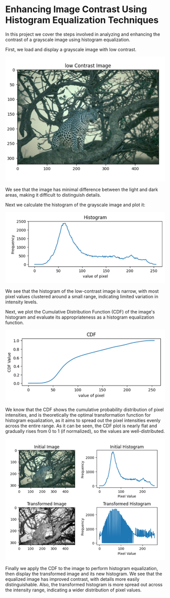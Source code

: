 # Enhancing Image Contrast Using Histogram Equalization Techniques


In this project we cover the steps involved in analyzing and enhancing the contrast of a grayscale image using histogram equalization.


First, we load and display a grayscale image with low contrast.


<img src="images/1.png" width="600"/>


We see that the image has minimal difference between the light and dark areas, making it difficult to distinguish details. 


Next we calculate the histogram of the grayscale image and plot it:


<img src="images/2.png" width="600"/>


We see that the histogram of the low-contrast image is narrow, with most pixel values clustered around a small range, indicating limited variation in intensity levels. 



Next, we plot the Cumulative Distribution Function (CDF) of the image's histogram and evaluate its appropriateness as a histogram equalization function.


<img src="images/3.png" width="600"/>


We know that the CDF shows the cumulative probability distribution of pixel intensities, and is theoretically the optimal transformation function for histogram equalization, as it aims to spread out the pixel intensities evenly across the entire range. As it can be seen, the CDF plot is nearly flat and gradually rises from 0 to 1 (if normalized), so the values are well-distributed.


<img src="images/4.png" width="600"/>


Finally we apply the CDF to the image to perform histogram equalization, then display the transformed image and its new histogram. We see that the equalized image has improved contrast, with details more easily distinguishable. Also, the transformed histogram is more spread out across the intensity range, indicating a wider distribution of pixel values.

